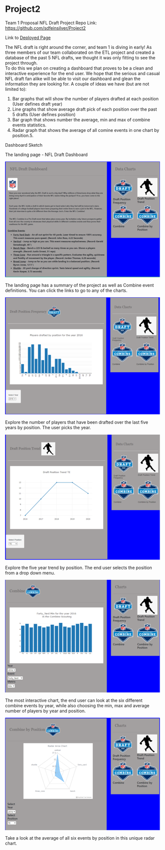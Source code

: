 # Project2
Team 1 Proposal
NFL Draft
Project Repo Link: https://github.com/sdfeinsilver/Project2

Link to [Deployed Page](https://nfl-group-project.herokuapp.com/)

The NFL draft is right around the corner, and team 1 is diving in early!  As three members of our team collaborated on the ETL project and created a database of the past 5 NFL drafts, we thought it was only fitting to see the project through.  
To do this we plan on creating a dashboard that proves to be a clean and interactive experience for the end user.  We hope that the serious and casual NFL draft fan alike will be able to visit our dashboard and glean the information they are looking for. 
A couple of ideas we have (but are not limited to):
1.	Bar graphs that will show the number of players drafted at each position (User defines draft year)
2.	Line graphs that show average draft pick of each position over the past 5 drafts (User defines position)
3.	Bar graph that shows number the average, min and max of combine events statistics.
4.	Radar graph that shows the average of all comine events in one chart by position.5.	

Dashboard Sketch

The landing page - NFL Draft Dashboard

![Landing Page](/static/Images/landingpage.png)

The landing page has a summary of the project as well as Combine event definitions.  You can click the links to go to any of the charts.

![Draft by Position](/static/Images/draftpositionchart.png)

Explore the number of players that have been drafted over the last five years by position.  The user picks the year.

![Draft  Position Trend](/static/Images/draftpositiontrend.png)

Explore the five year trend by position.  The end user selects the position from a drop down menu.

![Combine](/static/Images/combinechart.png)

The most interactive chart, the end user can look at the six different combine events by year, while also choosing the min, max and average number of players by year and position.

![Combine Radar](/static/Images/combineradar.png)

Take a look at the average of all six events by position in this unique radar chart.
